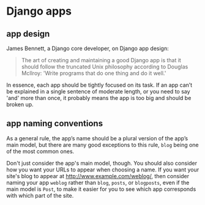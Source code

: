 # Django apps

## app design

James Bennett, a Django core developer, on Django app design:

> The art of creating and maintaining a good Django app is that it should follow the truncated Unix philosophy according to Douglas McIlroy: 'Write programs that do one thing and do it well.'

In essence, each app should be tightly focused on its task. If an app can’t be explained in a single sentence of moderate length, or you need to say 'and' more than once, it probably means the app is too big and should be broken up.

## app naming conventions

As a general rule, the app’s name should be a plural version of the app’s main model, but there are many good exceptions to this rule, `blog` being one of the most common ones.

Don't just consider the app's main model, though. You should also consider how you want your URLs to appear when choosing a name. If you want your site's blog to appear at http://www.example.com/weblog/, then consider naming your app `weblog` rather than `blog`, `posts`, or `blogposts`, even if the main model is `Post`, to make it easier for you to see which app corresponds with which part of the site.
